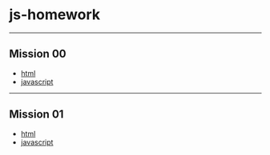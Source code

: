 # js-homework

---

## Mission 00

- [html](./mission01/mission00.html)
- [javascript](./mission01/mission00.js)

---

## Mission 01
- [html](./mission01/index.html)
- [javascript](./mission01/js/main.js)

